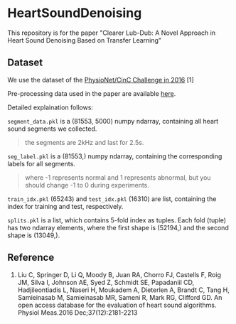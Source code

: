 # HeartSoundDenoising

This repository is for the paper "Clearer Lub-Dub: A Novel Approach in Heart Sound Denoising Based on Transfer Learning"

## Dataset

We use the dataset of the [PhysioNet/CinC Challenge in 2016](https://physionet.org/content/challenge-2016/1.0.0/) [1]

Pre-processing data used in the paper are available [here](https://drive.google.com/drive/folders/1w152ZH0Tnvb_vTojDcH9a22jBPJNVUQb?usp=sharing).

Detailed  explaination follows:

`segment_data.pkl` is a (81553, 5000) numpy ndarray, containing all heart sound segments we collected.

>  the segments are 2kHz and last for 2.5s.

`seg_label.pkl` is a (81553,) numpy ndarray, containing the corresponding labels for all segments.

>  where -1 represents normal and 1 represents abnormal, but you should change -1 to 0 during experiments.

`train_idx.pkl` (65243) and  `test_idx.pkl` (16310) are list, containing the index for training and test, respectively.

`splits.pkl` is a list, which contains 5-fold index as tuples. Each fold (tuple) has two ndarray elements, where the first shape is (52194,) and the second shape is (13049,).

## Reference

1. Liu C, Springer D, Li Q, Moody B, Juan RA, Chorro FJ, Castells F, Roig JM, Silva I, Johnson AE, Syed Z, Schmidt SE, Papadaniil CD, Hadjileontiadis L, Naseri H, Moukadem A, Dieterlen A, Brandt C, Tang H, Samieinasab M, Samieinasab MR, Sameni R, Mark RG, Clifford GD. An open access database for the evaluation of heart sound algorithms. Physiol Meas.2016 Dec;37(12):2181-2213
